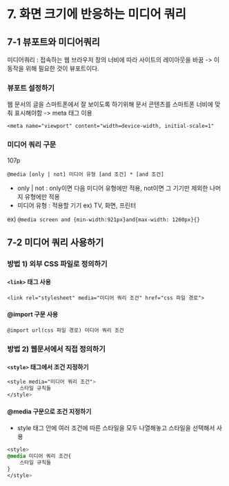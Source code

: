 # 7. 화면 크기에 반응하는 미디어 쿼리

## 7-1 뷰포트와 미디어쿼리

미디어쿼리 : 접속하는 웹 브라우저 창의 너비에 따라 사이트의 레이아웃을 바꿈 -> 이 동작을 위해 필요한 것이 뷰포트이다.

### 뷰포트 설정하기

웹 문서의 글을 스마트폰에서 잘 보이도록 하기위해 문서 콘텐츠를 스마트폰 너비에 맞춰 표시해야함 -> meta 태그 이용

```
<meta name="viewport" content="width=device-width, initial-scale=1"
```

### 미디어 쿼리 구문

107p

```
@media [only | not] 미디어 유형 [and 조건] * [and 조건]
```

- only | not : only이면 다음 미디어 유형에만 적용, not이면 그 기기만 제외한 나머지 유형에만 적용
- 미디어 유형 : 적용할 기기 ex) TV, 화면, 프린터

ex) `@media screen and {min-width:921px}and{max-width: 1260px}{}`

## 7-2 미디어 쿼리 사용하기

### 방법 1) 외부 CSS 파일로 정의하기

#### `<link>` 태그 사용

```
<link rel="stylesheet" media="미디어 쿼리 조건" href="css 파일 경로">
```

#### @import 구문 사용

```
@import url(css 파일 경로) 미디어 쿼리 조건
```

### 방법 2) 웹문서에서 직접 정의하기

#### `<style>` 태그에서 조건 지정하기

```css
<style media="미디어 쿼리 조건">
	스타일 규칙들
</style>
```

#### @media 구문으로 조건 지정하기

- style 태그 안에 여러 조건에 따른 스타일을 모두 나열해놓고 스타일을 선택해서 사용

```css
<style>
@media 미디어 쿼리 조건{
    스타일 규칙들
}
</style>
```



